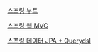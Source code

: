 [스프링 부트](./spring-boot/README.md)

[스프링 웹 MVC](./spring-web/README.md)

[스프링 데이터 JPA + Querydsl](./spring-data-jpa/README.md)